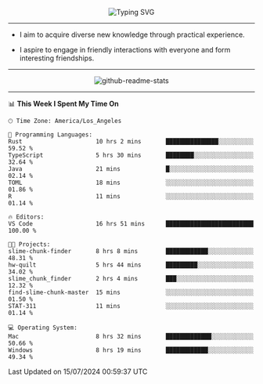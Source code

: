 <p align="center">
  <img src="https://readme-typing-svg.demolab.com?font=Fira+Code&weight=500&size=32&duration=2500&pause=1600&center=true&vCenter=true&random=false&width=1024&height=64&lines=Hi+there+%F0%9F%91%8B;I'm+delighted+you+could+make+it+here+%F0%9F%8E%89;I'm+Harry%2C+a+college+student+still+finding+my+way" alt="Typing SVG" />
</p>


---


- I aim to acquire diverse new knowledge through practical experience.

- I aspire to engage in friendly interactions with everyone and form interesting friendships.


---


<p align="center">
  <img src="https://github-readme-stats.vercel.app/api?username=Harry-Jing&show_icons=true" alt="github-readme-stats"/>
</p>


---

<!--START_SECTION:waka-->
📊 **This Week I Spent My Time On** 

```text
🕑︎ Time Zone: America/Los_Angeles

💬 Programming Languages: 
Rust                     10 hrs 2 mins       ███████████████░░░░░░░░░░   59.52 % 
TypeScript               5 hrs 30 mins       ████████░░░░░░░░░░░░░░░░░   32.64 % 
Java                     21 mins             █░░░░░░░░░░░░░░░░░░░░░░░░   02.14 % 
TOML                     18 mins             ░░░░░░░░░░░░░░░░░░░░░░░░░   01.86 % 
R                        11 mins             ░░░░░░░░░░░░░░░░░░░░░░░░░   01.14 % 

🔥 Editors: 
VS Code                  16 hrs 51 mins      █████████████████████████   100.00 % 

🐱‍💻 Projects: 
slime-chunk-finder       8 hrs 8 mins        ████████████░░░░░░░░░░░░░   48.31 % 
hw-quilt                 5 hrs 44 mins       █████████░░░░░░░░░░░░░░░░   34.02 % 
slime_chunk_finder       2 hrs 4 mins        ███░░░░░░░░░░░░░░░░░░░░░░   12.32 % 
find-slime-chunk-master  15 mins             ░░░░░░░░░░░░░░░░░░░░░░░░░   01.50 % 
STAT-311                 11 mins             ░░░░░░░░░░░░░░░░░░░░░░░░░   01.14 % 

💻 Operating System: 
Mac                      8 hrs 32 mins       █████████████░░░░░░░░░░░░   50.66 % 
Windows                  8 hrs 19 mins       ████████████░░░░░░░░░░░░░   49.34 % 
```


 Last Updated on 15/07/2024 00:59:37 UTC
<!--END_SECTION:waka-->
